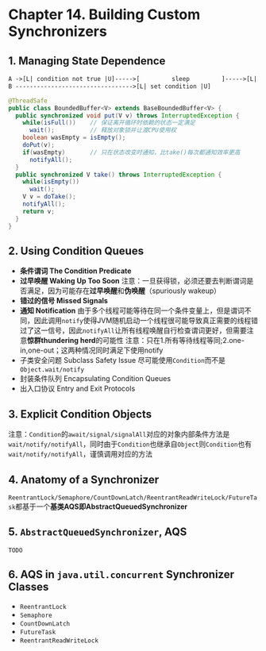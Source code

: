 # Chapter 14. Building Custom Synchronizers

## 1. Managing State Dependence

```txt
A ->[L| condition not true |U]----->[         sleep         ]----->[L| condition true |U]
B --------------------------------->[L| set condition |U]
```

```java
@ThreadSafe
public class BoundedBuffer<V> extends BaseBoundedBuffer<V> {
  public synchronized void put(V v) throws InterruptedException {
    while(isFull())    // 保证离开循环时依赖的状态一定满足
      wait();          // 释放对象锁并让渡CPU使用权
    boolean wasEmpty = isEmpty();
    doPut(v);
    if(wasEmpty)       // 只在状态改变时通知，比take()每次都通知效率更高
      notifyAll();
  }
  public synchronized V take() throws InterruptedException {
    while(isEmpty())
      wait();
    V v = doTake();
    notifyAll();
    return v;
  }
}
```

## 2. Using Condition Queues

- **条件谓词 The Condition Predicate**
- **过早唤醒 Waking Up Too Soon**
  注意：一旦获得锁，必须还要去判断谓词是否满足，因为可能存在**过早唤醒**和**伪唤醒**（spuriously wakeup）
- **错过的信号 Missed Signals**
- **通知 Notification**
  由于多个线程可能等待在同一个条件变量上，但是谓词不同，因此调用`notify`使得JVM随机启动一个线程很可能导致真正需要的线程错过了这一信号，因此`notifyAll`让所有线程唤醒自行检查谓词更好，但需要注意**惊群thundering herd**的可能性
  注意：只在1.所有等待线程等同;2.one-in,one-out；这两种情况同时满足下使用notify
- 子类安全问题 Subclass Safety Issue
  尽可能使用`Condition`而不是`Object.wait/notify`
- 封装条件队列 Encapsulating Condition Queues
- 出入口协议 Entry and Exit Protocols

## 3. Explicit Condition Objects

注意：`Condition`的`await/signal/signalAll`对应的对象内部条件方法是`wait/notify/notifyAll`，同时由于`Condition`也继承自`Object`则`Condition`也有`wait/notify/notifyAll`，谨慎调用对应的方法

## 4. Anatomy of a Synchronizer

`ReentrantLock/Semaphore/CountDownLatch/ReentrantReadWriteLock/FutureTask`都基于一个**基类AQS即AbstractQueuedSynchronizer**

## 5. `AbstractQueuedSynchronizer`, AQS

`TODO`

## 6. AQS in `java.util.concurrent` Synchronizer Classes

- `ReentrantLock`
- `Semaphore`
- `CountDownLatch`
- `FutureTask`
- `ReentrantReadWriteLock`
